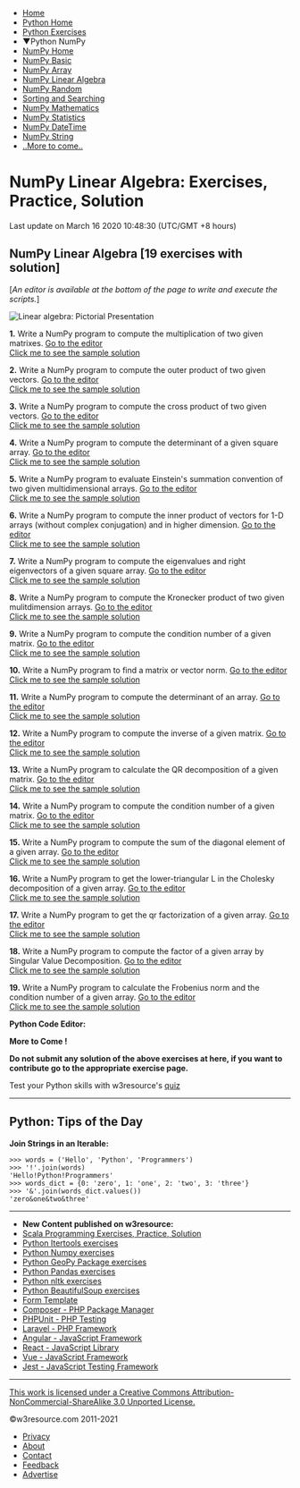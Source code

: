  


- [Home](/index.php)
- [Python Home](/python/python-tutorial.php)
- [Python Exercises](/python-exercises/)
- ▼Python NumPy
- [NumPy Home](/python-exercises/numpy/index.php)
- [NumPy Basic](/python-exercises/numpy/basic/index.php)
- [NumPy Array](/python-exercises/numpy/index-array.php)
- [NumPy Linear Algebra](/python-exercises/numpy/linear-algebra/index.php)
- [NumPy Random](/python-exercises/numpy/python-numpy-random.php)
- [Sorting and Searching](/python-exercises/numpy/python-numpy-sorting-and-searching.php)
- [NumPy Mathematics](/python-exercises/numpy/python-numpy-math.php)
- [NumPy Statistics](/python-exercises/numpy/python-numpy-stat.php)
- [NumPy DateTime](/python-exercises/numpy/python-numpy-datetime.php)
- [NumPy String](/python-exercises/numpy/python-numpy-string.php)
- [..More to come..]()

# NumPy Linear Algebra: Exercises, Practice, Solution

Last update on March 16 2020 10:48:30 (UTC/GMT +8 hours)

<span class="underline"></span>

<span class="underline"></span>

## NumPy Linear Algebra \[19 exercises with solution\]

\[_An editor is available at the bottom of the page to write and execute the scripts._\]

![Linear algebra: Pictorial Presentation](https://www.w3resource.com/w3r_images/linear-algebra-image.svg)

**1.** Write a NumPy program to compute the multiplication of two given matrixes. [Go to the editor](#EDITOR)  
[Click me to see the sample solution](numpy-linear-algebra-exercise-1.php)

**2.** Write a NumPy program to compute the outer product of two given vectors. [Go to the editor](#EDITOR)  
[Click me to see the sample solution](numpy-linear-algebra-exercise-2.php)

**3.** Write a NumPy program to compute the cross product of two given vectors. [Go to the editor](#EDITOR)  
[Click me to see the sample solution](numpy-linear-algebra-exercise-3.php)

**4.** Write a NumPy program to compute the determinant of a given square array. [Go to the editor](#EDITOR)  
[Click me to see the sample solution](numpy-linear-algebra-exercise-4.php)

**5.** Write a NumPy program to evaluate Einstein's summation convention of two given multidimensional arrays. [Go to the editor](#EDITOR)  
[Click me to see the sample solution](numpy-linear-algebra-exercise-5.php)

**6.** Write a NumPy program to compute the inner product of vectors for 1-D arrays (without complex conjugation) and in higher dimension. [Go to the editor](#EDITOR)  
[Click me to see the sample solution](numpy-linear-algebra-exercise-6.php)

**7.** Write a NumPy program to compute the eigenvalues and right eigenvectors of a given square array. [Go to the editor](#EDITOR)  
[Click me to see the sample solution](numpy-linear-algebra-exercise-7.php)

**8.** Write a NumPy program to compute the Kronecker product of two given mulitdimension arrays. [Go to the editor](#EDITOR)  
[Click me to see the sample solution](numpy-linear-algebra-exercise-8.php)

**9.** Write a NumPy program to compute the condition number of a given matrix. [Go to the editor](#EDITOR)  
[Click me to see the sample solution](numpy-linear-algebra-exercise-9.php)

**10.** Write a NumPy program to find a matrix or vector norm. [Go to the editor](#EDITOR)  
[Click me to see the sample solution](numpy-linear-algebra-exercise-10.php)

**11.** Write a NumPy program to compute the determinant of an array. [Go to the editor](#EDITOR)  
[Click me to see the sample solution](numpy-linear-algebra-exercise-11.php)

**12.** Write a NumPy program to compute the inverse of a given matrix. [Go to the editor](#EDITOR)  
[Click me to see the sample solution](numpy-linear-algebra-exercise-12.php)

**13.** Write a NumPy program to calculate the QR decomposition of a given matrix. [Go to the editor](#EDITOR)  
[Click me to see the sample solution](numpy-linear-algebra-exercise-13.php)

**14.** Write a NumPy program to compute the condition number of a given matrix. [Go to the editor](#EDITOR)  
[Click me to see the sample solution](numpy-linear-algebra-exercise-14.php)

**15.** Write a NumPy program to compute the sum of the diagonal element of a given array. [Go to the editor](#EDITOR)  
[Click me to see the sample solution](numpy-linear-algebra-exercise-15.php)

<span class="underline"></span>

**16.** Write a NumPy program to get the lower-triangular L in the Cholesky decomposition of a given array. [Go to the editor](#EDITOR)  
[Click me to see the sample solution](numpy-linear-algebra-exercise-16.php)

**17.** Write a NumPy program to get the qr factorization of a given array. [Go to the editor](#EDITOR)  
[Click me to see the sample solution](numpy-linear-algebra-exercise-17.php)

**18.** Write a NumPy program to compute the factor of a given array by Singular Value Decomposition. [Go to the editor](#EDITOR)  
[Click me to see the sample solution](numpy-linear-algebra-exercise-18.php)

**19.** Write a NumPy program to calculate the Frobenius norm and the condition number of a given array. [Go to the editor](#EDITOR)  
[Click me to see the sample solution](numpy-linear-algebra-exercise-19.php)

**Python Code Editor:**

**More to Come !**

**Do not submit any solution of the above exercises at here, if you want to contribute go to the appropriate exercise page.**

Test your Python skills with w3resource's [quiz](https://www.w3resource.com/quizzes/python/index.php)



---

<span class="underline"></span>

## Python: Tips of the Day

**Join Strings in an Iterable:**

    >>> words = ('Hello', 'Python', 'Programmers')
    >>> '!'.join(words)
    'Hello!Python!Programmers'
    >>> words_dict = {0: 'zero', 1: 'one', 2: 'two', 3: 'three'}
    >>> '&'.join(words_dict.values())
    'zero&one&two&three'

---

- **New Content published on w3resource:**
- [Scala Programming Exercises, Practice, Solution](https://www.w3resource.com/scala-exercises/index.php)
- [Python Itertools exercises](https://www.w3resource.com/python-exercises/itertools/index.php)
- [Python Numpy exercises](https://www.w3resource.com/python-exercises/numpy/index.php)
- [Python GeoPy Package exercises](https://www.w3resource.com/python-exercises/geopy/index.php)
- [Python Pandas exercises](https://www.w3resource.com/python-exercises/pandas/index.php)
- [Python nltk exercises](https://www.w3resource.com/python-exercises/nltk/index.php)
- [Python BeautifulSoup exercises](https://www.w3resource.com/python-exercises/BeautifulSoup/index.php)
- [Form Template](https://www.w3resource.com/form-template/)
- [Composer - PHP Package Manager](https://www.w3resource.com/php/composer/a-gentle-introduction-to-composer.php)
- [PHPUnit - PHP Testing](https://www.w3resource.com/php/PHPUnit/a-gentle-introduction-to-unit-test-and-testing.php)
- [Laravel - PHP Framework](https://www.w3resource.com/laravel/laravel-tutorial.php)
- [Angular - JavaScript Framework](https://www.w3resource.com/angular/getting-started-with-angular.php)
- [React - JavaScript Library](https://www.w3resource.com/react/react-js-overview.php)
- [Vue - JavaScript Framework](https://www.w3resource.com/vue/installation.php)
- [Jest - JavaScript Testing Framework](https://www.w3resource.com/jest/jest-getting-started.php)

---

<span class="underline"></span>

<span class="underline"></span>

<span class="underline"></span>

[This work is licensed under a Creative Commons Attribution-NonCommercial-ShareAlike 3.0 Unported License.](https://creativecommons.org/licenses/by-nc-sa/3.0/deed.en_US)

©w3resource.com 2011-2021

- [Privacy](https://www.w3resource.com/privacy.php)
- [About](https://www.w3resource.com/about.php)
- [Contact](https://www.w3resource.com/contact.php)
- [Feedback](https://www.w3resource.com/feedback.php)
- [Advertise](https://www.w3resource.com/advertise.php)
